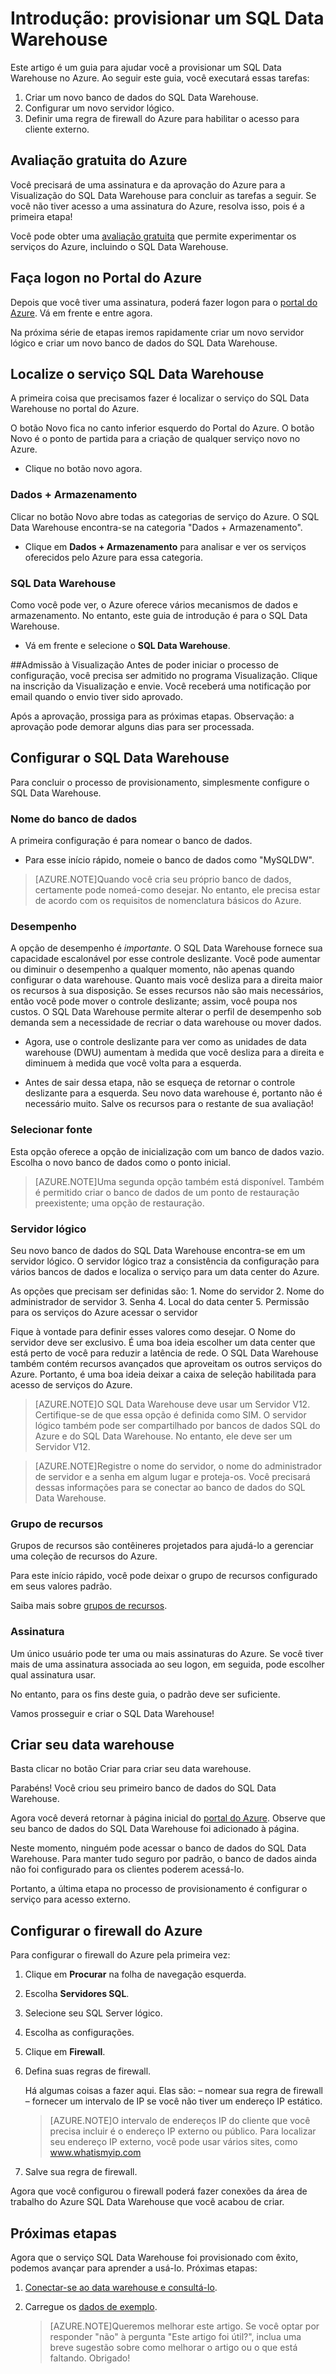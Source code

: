<properties
   pageTitle="Introdução: provisionar um SQL Data Warehouse | Microsoft Azure"
   description="Provisione um SQL Data Warehouse seguindo essas etapas e diretrizes."
   services="sql-data-warehouse"
   documentationCenter="NA"
   authors="lodipalm"
   manager="barbkess"
   editor=""/>

<tags
   ms.service="sql-data-warehouse"
   ms.devlang="NA"
   ms.topic="hero-article"
   ms.tgt_pltfrm="NA"
   ms.workload="data-services"
   ms.date="09/22/2015"
   ms.author="JRJ@BigBangData.co.uk;barbkess"/>

# Introdução: provisionar um SQL Data Warehouse #

Este artigo é um guia para ajudar você a provisionar um SQL Data Warehouse no Azure. Ao seguir este guia, você executará essas tarefas:

1. Criar um novo banco de dados do SQL Data Warehouse.
2. Configurar um novo servidor lógico.
3. Definir uma regra de firewall do Azure para habilitar o acesso para cliente externo.

## Avaliação gratuita do Azure ##
Você precisará de uma assinatura e da aprovação do Azure para a Visualização do SQL Data Warehouse para concluir as tarefas a seguir. Se você não tiver acesso a uma assinatura do Azure, resolva isso, pois é a primeira etapa!

Você pode obter uma [avaliação gratuita][] que permite experimentar os serviços do Azure, incluindo o SQL Data Warehouse.


## Faça logon no Portal do Azure ##

Depois que você tiver uma assinatura, poderá fazer logon para o [portal do Azure][]. Vá em frente e entre agora.

Na próxima série de etapas iremos rapidamente criar um novo servidor lógico e criar um novo banco de dados do SQL Data Warehouse.

## Localize o serviço SQL Data Warehouse

A primeira coisa que precisamos fazer é localizar o serviço do SQL Data Warehouse no portal do Azure.

O botão Novo fica no canto inferior esquerdo do Portal do Azure. O botão Novo é o ponto de partida para a criação de qualquer serviço novo no Azure.

- Clique no botão novo agora.

### Dados + Armazenamento

Clicar no botão Novo abre todas as categorias de serviço do Azure. O SQL Data Warehouse encontra-se na categoria "Dados + Armazenamento".

- Clique em **Dados + Armazenamento** para analisar e ver os serviços oferecidos pelo Azure para essa categoria.

### SQL Data Warehouse

Como você pode ver, o Azure oferece vários mecanismos de dados e armazenamento. No entanto, este guia de introdução é para o SQL Data Warehouse.

- Vá em frente e selecione o **SQL Data Warehouse**. 

##Admissão à Visualização
Antes de poder iniciar o processo de configuração, você precisa ser admitido no programa Visualização. Clique na inscrição da Visualização e envie. Você receberá uma notificação por email quando o envio tiver sido aprovado.

Após a aprovação, prossiga para as próximas etapas. Observação: a aprovação pode demorar alguns dias para ser processada.

## Configurar o SQL Data Warehouse

Para concluir o processo de provisionamento, simplesmente configure o SQL Data Warehouse.


### Nome do banco de dados

A primeira configuração é para nomear o banco de dados.



- Para esse início rápido, nomeie o banco de dados como "MySQLDW".


> [AZURE.NOTE]Quando você cria seu próprio banco de dados, certamente pode nomeá-como desejar. No entanto, ele precisa estar de acordo com os requisitos de nomenclatura básicos do Azure.

### Desempenho

A opção de desempenho é *importante*. O SQL Data Warehouse fornece sua capacidade escalonável por esse controle deslizante. Você pode aumentar ou diminuir o desempenho a qualquer momento, não apenas quando configurar o data warehouse. Quanto mais você desliza para a direita maior os recursos à sua disposição. Se esses recursos não são mais necessários, então você pode mover o controle deslizante; assim, você poupa nos custos. O SQL Data Warehouse permite alterar o perfil de desempenho sob demanda sem a necessidade de recriar o data warehouse ou mover dados.

- Agora, use o controle deslizante para ver como as unidades de data warehouse (DWU) aumentam à medida que você desliza para a direita e diminuem à medida que você volta para a esquerda.

- Antes de sair dessa etapa, não se esqueça de retornar o controle deslizante para a esquerda. Seu novo data warehouse é, portanto não é necessário muito. Salve os recursos para o restante de sua avaliação!

### Selecionar fonte

Esta opção oferece a opção de inicialização com um banco de dados vazio. Escolha o novo banco de dados como o ponto inicial.

> [AZURE.NOTE]Uma segunda opção também está disponível. Também é permitido criar o banco de dados de um ponto de restauração preexistente; uma opção de restauração.

### Servidor lógico

Seu novo banco de dados do SQL Data Warehouse encontra-se em um servidor lógico. O servidor lógico traz a consistência da configuração para vários bancos de dados e localiza o serviço para um data center do Azure.

As opções que precisam ser definidas são: 1. Nome do servidor 2. Nome do administrador de servidor 3. Senha 4. Local do data center 5. Permissão para os serviços do Azure acessar o servidor

Fique à vontade para definir esses valores como desejar. O Nome do servidor deve ser exclusivo. É uma boa ideia escolher um data center que está perto de você para reduzir a latência de rede. O SQL Data Warehouse também contém recursos avançados que aproveitam os outros serviços do Azure. Portanto, é uma boa ideia deixar a caixa de seleção habilitada para acesso de serviços do Azure.

> [AZURE.NOTE]O SQL Data Warehouse deve usar um Servidor V12. Certifique-se de que essa opção é definida como SIM. O servidor lógico também pode ser compartilhado por bancos de dados SQL do Azure e do SQL Data Warehouse. No entanto, ele deve ser um Servidor V12.

> [AZURE.NOTE]Registre o nome do servidor, o nome do administrador de servidor e a senha em algum lugar e proteja-os. Você precisará dessas informações para se conectar ao banco de dados do SQL Data Warehouse.

### Grupo de recursos
Grupos de recursos são contêineres projetados para ajudá-lo a gerenciar uma coleção de recursos do Azure.

Para este início rápido, você pode deixar o grupo de recursos configurado em seus valores padrão.

Saiba mais sobre [grupos de recursos](../azure-portal/resource-group-portal.md).

### Assinatura
Um único usuário pode ter uma ou mais assinaturas do Azure. Se você tiver mais de uma assinatura associada ao seu logon, em seguida, pode escolher qual assinatura usar.

No entanto, para os fins deste guia, o padrão deve ser suficiente.

Vamos prosseguir e criar o SQL Data Warehouse!

## Criar seu data warehouse ##
Basta clicar no botão Criar para criar seu data warehouse.

Parabéns! Você criou seu primeiro banco de dados do SQL Data Warehouse.

Agora você deverá retornar à página inicial do [portal do Azure][]. Observe que seu banco de dados do SQL Data Warehouse foi adicionado à página.


Neste momento, ninguém pode acessar o banco de dados do SQL Data Warehouse. Para manter tudo seguro por padrão, o banco de dados ainda não foi configurado para os clientes poderem acessá-lo.

Portanto, a última etapa no processo de provisionamento é configurar o serviço para acesso externo.

## Configurar o firewall do Azure ##

Para configurar o firewall do Azure pela primeira vez:

1. Clique em **Procurar** na folha de navegação esquerda.

2. Escolha **Servidores SQL**.

3. Selecione seu SQL Server lógico.

4. Escolha as configurações.

5. Clique em **Firewall**.

6. Defina suas regras de firewall.

    Há algumas coisas a fazer aqui. Elas são: – nomear sua regra de firewall – fornecer um intervalo de IP se você não tiver um endereço IP estático.

    > [AZURE.NOTE]O intervalo de endereços IP do cliente que você precisa incluir é o endereço IP externo ou público. Para localizar seu endereço IP externo, você pode usar vários sites, como <a href="http://www.whatismyip.com" target="\_blank">www.whatismyip.com</a>

7. Salve sua regra de firewall.


Agora que você configurou o firewall poderá fazer conexões da área de trabalho do Azure SQL Data Warehouse que você acabou de criar.

## Próximas etapas

Agora que o serviço SQL Data Warehouse foi provisionado com êxito, podemos avançar para aprender a usá-lo. Próximas etapas:

1. [Conectar-se ao data warehouse e consultá-lo][].
2. Carregue os [dados de exemplo].

	> [AZURE.NOTE]Queremos melhorar este artigo. Se você optar por responder "não" à pergunta "Este artigo foi útil?", inclua uma breve sugestão sobre como melhorar o artigo ou o que está faltando. Obrigado!

<!--Image references-->


<!-- Articles -->
[Conectar-se ao data warehouse e consultá-lo]: sql-data-warehouse-get-started-connect-query.md
[dados de exemplo]: ./sql-data-warehouse-get-started-load-samples.md

<!--External links-->
[avaliação gratuita]: https://azure.microsoft.com/pt-BR/pricing/free-trial/
[portal do Azure]: https://portal.azure.com/

<!---HONumber=Sept15_HO4-->